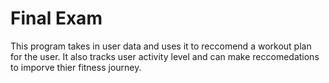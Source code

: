 # Final Exam
This program takes in user data and uses it to reccomend a workout plan for the user. It also tracks user activity level and can make reccomedations to imporve thier fitness journey.

